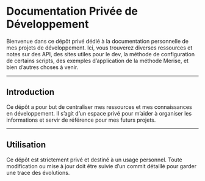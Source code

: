 # Documentation Privée de Développement

Bienvenue dans ce dépôt privé dédié à la documentation personnelle de mes projets de développement. Ici, vous trouverez diverses ressources et notes sur des API, des sites utiles pour le dev, la méthode de configuration de certains scripts, des exemples d’application de la méthode Merise, et bien d’autres choses à venir.

---

## Introduction

Ce dépôt a pour but de centraliser mes ressources et mes connaissances en développement. Il s’agit d’un espace privé pour m’aider à organiser les informations et servir de référence pour mes futurs projets.  

---

## Utilisation

Ce dépôt est strictement privé et destiné à un usage personnel. Toute modification ou mise à jour doit être suivie d’un commit détaillé pour garder une trace des évolutions.
